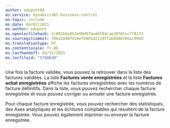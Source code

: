 ```yaml
---
author: edupont04
ms.service: dynamics365-business-central
ms.topic: include
ms.date: 04/01/2021
ms.author: edupont
ms.openlocfilehash: 2c801b6e853e99d97beddf8dcae2076fec7f8173
ms.sourcegitcommit: 766e2840fd16efb901d211d7fa64d96766ac99d9
ms.translationtype: HT
ms.contentlocale: fr-BE
ms.lasthandoff: 03/31/2021
ms.locfileid: "5788649"
---
```

Une fois la facture validée, vous pouvez la retrouver dans la liste des factures validées. La liste **Factures vente enregistrées** et la liste **Factures achat enregistrées** affiche les factures enregistrées avec les numéros de facture définitifs. Dans la liste, vous pouvez rechercher chaque facture enregistrée et vous pouvez corriger ou annuler une facture enregistrée.  

Pour chaque facture enregistrée, vous pouvez rechercher des statistiques, des Axes analytiques et les écritures comptables qui résultent de la facture enregistrée. Vous pouvez également imprimer ou envoyer la facture enregistrée.  
